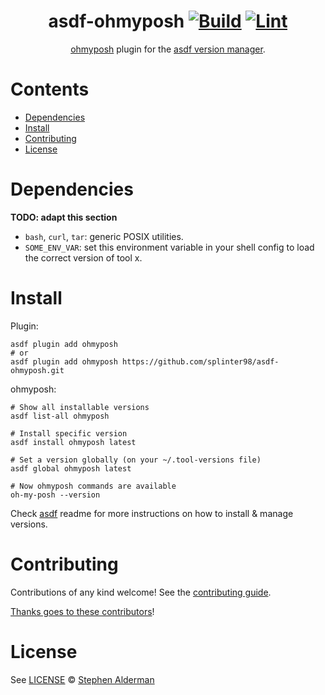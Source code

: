 <div align="center">

# asdf-ohmyposh [![Build](https://github.com/splinter98/asdf-ohmyposh/actions/workflows/build.yml/badge.svg)](https://github.com/splinter98/asdf-ohmyposh/actions/workflows/build.yml) [![Lint](https://github.com/splinter98/asdf-ohmyposh/actions/workflows/lint.yml/badge.svg)](https://github.com/splinter98/asdf-ohmyposh/actions/workflows/lint.yml)


[ohmyposh](https://github.com/splinter98/asdf-ohmyposh) plugin for the [asdf version manager](https://asdf-vm.com).

</div>

# Contents

- [Dependencies](#dependencies)
- [Install](#install)
- [Contributing](#contributing)
- [License](#license)

# Dependencies

**TODO: adapt this section**

- `bash`, `curl`, `tar`: generic POSIX utilities.
- `SOME_ENV_VAR`: set this environment variable in your shell config to load the correct version of tool x.

# Install

Plugin:

```shell
asdf plugin add ohmyposh
# or
asdf plugin add ohmyposh https://github.com/splinter98/asdf-ohmyposh.git
```

ohmyposh:

```shell
# Show all installable versions
asdf list-all ohmyposh

# Install specific version
asdf install ohmyposh latest

# Set a version globally (on your ~/.tool-versions file)
asdf global ohmyposh latest

# Now ohmyposh commands are available
oh-my-posh --version
```

Check [asdf](https://github.com/asdf-vm/asdf) readme for more instructions on how to
install & manage versions.

# Contributing

Contributions of any kind welcome! See the [contributing guide](contributing.md).

[Thanks goes to these contributors](https://github.com/splinter98/asdf-ohmyposh/graphs/contributors)!

# License

See [LICENSE](LICENSE) © [Stephen Alderman](https://github.com/splinter98/)
